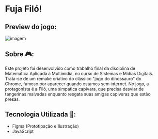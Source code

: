 # Fuja Filó!

## Preview do jogo: 
![imagem](assets/telas/F1.png)

## Sobre 🎮: 
Este projeto foi desenvolvido como trabalho final da disciplina de Matemática Aplicada à Multimídia, no curso de Sistemas e Mídias Digitais. Trata-se de um remake criativo do clássico "jogo do dinossauro" do Chrome, famoso por aparecer quando estamos sem internet. No jogo, a protagonista é a Filó, uma simpática capivara, que precisa desviar de tangerinas malvadas enquanto resgata suas amigas capivaras que estão presas.

## Tecnologia Utilizada 🎯: 
* Figma (Prototipação e Ilustração)
* JavaScript
